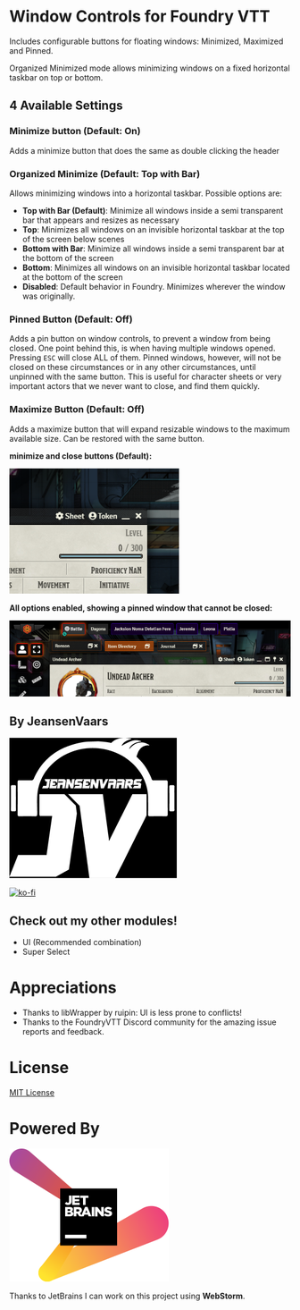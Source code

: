 # Window Controls for Foundry VTT

Includes configurable buttons for floating windows: Minimized, Maximized and Pinned.

Organized Minimized mode allows minimizing windows on a fixed horizontal taskbar on top or bottom.

## 4 Available Settings
### Minimize button (Default: On)
Adds a minimize button that does the same as double clicking the header

### Organized Minimize (Default: Top with Bar)
Allows minimizing windows into a horizontal taskbar. Possible options are:
* **Top with Bar (Default)**: Minimize all windows inside a semi transparent bar that appears and resizes as necessary
* **Top**: Minimizes all windows on an invisible horizontal taskbar at the top of the screen below scenes
* **Bottom with Bar**: Minimize all windows inside a semi transparent bar at the bottom of the screen
* **Bottom**: Minimizes all windows on an invisible horizontal taskbar located at the bottom of the screen
* **Disabled**: Default behavior in Foundry. Minimizes wherever the window was originally.

### Pinned Button (Default: Off)
Adds a pin button on window controls, to prevent a window from being closed.
One point behind this, is when having multiple windows opened. Pressing `ESC` will close ALL of them.
Pinned windows, however, will not be closed on these circumstances or in any other circumstances, until unpinned with the same button.
This is useful for character sheets or very important actors that we never want to close, and find them quickly.

### Maximize Button (Default: Off)
Adds a maximize button that will expand resizable windows to the maximum available size. Can be restored with the same button.

**minimize and close buttons (Default):**

![minimize-close.png](minimize-close.png)

**All options enabled, showing a pinned window that cannot be closed:**

![full-mode.png](full-mode.png)

## By JeansenVaars
![JVLogo](logo-small-black.png)

[![ko-fi](https://ko-fi.com/img/githubbutton_sm.svg)](https://ko-fi.com/V7V14D3AH)

## Check out my other modules!
* UI (Recommended combination)
* Super Select

# Appreciations
* Thanks to libWrapper by ruipin: UI is less prone to conflicts!
* Thanks to the FoundryVTT Discord community for the amazing issue reports and feedback.

# License
[MIT License](./LICENSE.md)

# Powered By
[![JetBrains](./jetbrains.svg)](https://www.jetbrains.com)

Thanks to JetBrains I can work on this project using **WebStorm**.